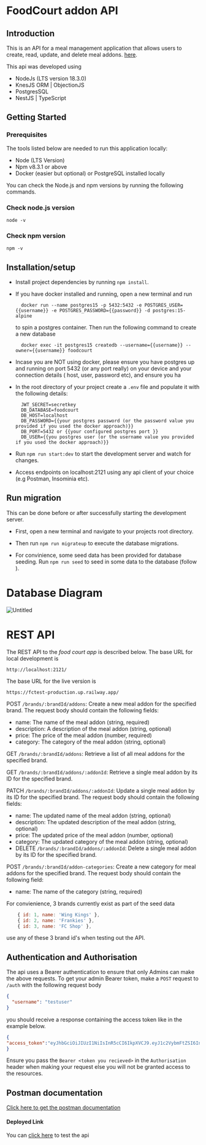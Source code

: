 # FoodCourt addon API

## Introduction

This is an API for a meal management application that allows users to create, read, update, and delete
meal addons. [here](https://fctest-production.up.railway.app/healthcheck).

This api was developed using

- NodeJs (LTS version 18.3.0)
- KnesJS ORM | ObjectionJS
- PostgresSQL
- NestJS | TypeScript

## Getting Started

### Prerequisites

The tools listed below are needed to run this application locally:

- Node (LTS Version)
- Npm v8.3.1 or above
- Docker (easier but optional) or PostgreSQL installed locally

You can check the Node.js and npm versions by running the following commands.

### Check node.js version

`node -v`

### Check npm version

`npm -v`

## Installation/setup

- Install project dependencies by running `npm install`.

- If you have docker installed and running, open a new terminal and run
  ```shell
    docker run --name postgres15 -p 5432:5432 -e POSTGRES_USER={{username}} -e POSTGRES_PASSWORD={{password}} -d postgres:15-alpine
  ```
  to spin a postgres container. Then run the following command to create a new database
  ```shell
    docker exec -it postgres15 createdb --username={{username}} --owner={{username}} foodcourt
  ```
- Incase you are NOT using docker, please ensure you have postgres up and running on port 5432 (or any port really) on your device and your connection details ( host, user, password etc), and ensure you ha
- In the root directory of your project create a `.env` file and populate it with the following details:
  ```env
    JWT_SECRET=secretkey
    DB_DATABASE=foodcourt
    DB_HOST=localhost
    DB_PASSWORD={{your postgres password (or the password value you provided if you used the docker approach)}}
    DB_PORT=5432 or {{your configured postgres port }}
    DB_USER={{you postgres user (or the username value you provided if you used the docker approach)}}
  ```
- Run `npm run start:dev` to start the development server and watch for changes.

- Access endpoints on localhost:2121 using any api client of your choice (e.g Postman, Insominia etc).

## Run migration

This can be done before or after successfully starting the development server.

- First, open a new terminal and navigate to your projects root directory.

- Then run `npm run migrateup` to execute the database migrations.
- For convinience, some seed data has been provided for database seeding. Run `npm run seed` to seed in some data to the database (follow ).

# Database Diagram

![Untitled](https://user-images.githubusercontent.com/86890896/211125401-b6af7c47-7644-45f1-9243-162e263ebb58.png)


# REST API

The REST API to the _food court app_ is described below.
The base URL for local development is

    http://localhost:2121/

The base URL for the live version is

    https://fctest-production.up.railway.app/

POST `/brands/:brandId/addons`: Create a new meal addon for the specified brand. The request body should contain the following fields:

- name: The name of the meal addon (string, required)
- description: A description of the meal addon (string, optional)
- price: The price of the meal addon (number, required)
- category: The category of the meal addon (string, optional)

GET `/brands/:brandId/addons`: Retrieve a list of all meal addons for the specified brand.

GET `/brands/:brandId/addons/:addonId`: Retrieve a single meal addon by its ID for the specified brand.

PATCH `/brands/:brandId/addons/:addonId`: Update a single meal addon by its ID for the specified brand. The request body should contain the following fields:

- name: The updated name of the meal addon (string, optional)
- description: The updated description of the meal addon (string, optional)
- price: The updated price of the meal addon (number, optional)
- category: The updated category of the meal addon (string, optional)
- DELETE `/brands/:brandId/addons/:addonId`: Delete a single meal addon by its ID for the specified brand.

POST `/brands/:brandId/addon-categories`: Create a new category for meal addons for the specified
brand. The request body should contain the following field:

- name: The name of the category (string, required)

For convienience, 3 brands currently exist as part of the seed data

```javascript
    { id: 1, name: 'Wing Kings' },
    { id: 2, name: 'Frankies' },
    { id: 3, name: 'FC Shop' },
```

use any of these 3 brand id's when testing out the API.

## Authentication and Authorisation

The api uses a Bearer authentication to ensure that only Admins can make the above requests. To get your admin Bearer token, make a `POST` request to `/auth` with the following request body

```json
{
  "username": "testuser"
}
```

you should receive a response containing the access token like in the example below.

```json
{
"access_token":"eyJhbGciOiJIUzI1NiIsInR5cCI6IkpXVCJ9.eyJ1c2VybmFtZSI6InRlc3R1c2VyIiwicm9sZSI6ImFkbWluIiwiaWF0IjoxNjczMDQyMjYxLCJleHAiOjE2NzMwNDU4NjF9.3j7njHBfaWvmvW9BFFIGgq1C6LHbE-1_gDGo7KD-Lnw"
}
```

Ensure you pass the `Bearer <token you recieved>` in the `Authorisation` header when making your request else you will not be granted access to the resources.

## Postman documentation

[Click here to get the postman documentation](https://documenter.getpostman.com/view/22009828/2s8Z75RUcz)


#### Deployed Link

You can [click here](https://fctest-production.up.railway.app/healthcheck) to test the api
